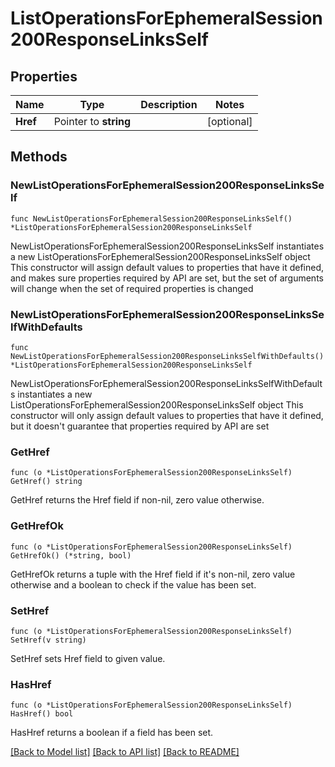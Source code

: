 # ListOperationsForEphemeralSession200ResponseLinksSelf

## Properties

Name | Type | Description | Notes
------------ | ------------- | ------------- | -------------
**Href** | Pointer to **string** |  | [optional] 

## Methods

### NewListOperationsForEphemeralSession200ResponseLinksSelf

`func NewListOperationsForEphemeralSession200ResponseLinksSelf() *ListOperationsForEphemeralSession200ResponseLinksSelf`

NewListOperationsForEphemeralSession200ResponseLinksSelf instantiates a new ListOperationsForEphemeralSession200ResponseLinksSelf object
This constructor will assign default values to properties that have it defined,
and makes sure properties required by API are set, but the set of arguments
will change when the set of required properties is changed

### NewListOperationsForEphemeralSession200ResponseLinksSelfWithDefaults

`func NewListOperationsForEphemeralSession200ResponseLinksSelfWithDefaults() *ListOperationsForEphemeralSession200ResponseLinksSelf`

NewListOperationsForEphemeralSession200ResponseLinksSelfWithDefaults instantiates a new ListOperationsForEphemeralSession200ResponseLinksSelf object
This constructor will only assign default values to properties that have it defined,
but it doesn't guarantee that properties required by API are set

### GetHref

`func (o *ListOperationsForEphemeralSession200ResponseLinksSelf) GetHref() string`

GetHref returns the Href field if non-nil, zero value otherwise.

### GetHrefOk

`func (o *ListOperationsForEphemeralSession200ResponseLinksSelf) GetHrefOk() (*string, bool)`

GetHrefOk returns a tuple with the Href field if it's non-nil, zero value otherwise
and a boolean to check if the value has been set.

### SetHref

`func (o *ListOperationsForEphemeralSession200ResponseLinksSelf) SetHref(v string)`

SetHref sets Href field to given value.

### HasHref

`func (o *ListOperationsForEphemeralSession200ResponseLinksSelf) HasHref() bool`

HasHref returns a boolean if a field has been set.


[[Back to Model list]](../README.md#documentation-for-models) [[Back to API list]](../README.md#documentation-for-api-endpoints) [[Back to README]](../README.md)


